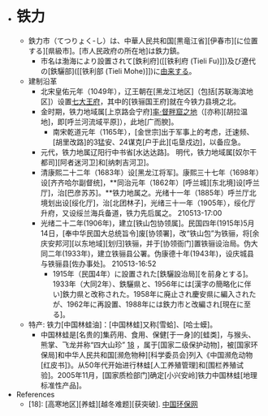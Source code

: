 - # 铁力
    - 鉄力市（てつりょく-し）は、中華人民共和国[黒竜江省][伊春市][に位置する][県級市]。[市人民政府の所在地]は鉄力鎮。
        - 市名は渤海により設置されて[鉄利府]([[铁利府 (Tieli Fu)]])及び遼代の[鉄驪部]([[铁利部 (Tieli Mohe)]])に[由来する](yurai)。
    - 建制沿革
        - 北宋皇佑元年（1049年），辽王朝在[黑龙江地区]（包括[苏联海滨地区]）设置[七大王府](((WpYCKg-4S)))，其中的[铁骊国王府]就在今铁力县境之北。
        - 金时期，铁力地域属[上京路会宁府][率·督畔窟之地](((1WbBM6CUP)))（[亦称][胡拉温地]，即[呼兰河流域平原]），此地[广而腴]。
            - 南宋乾道元年（1165年），[金世宗]出于军事上的考虑，迁速频、[胡里改路]的3猛安、24谋克[户于此][屯垦戍边]，以备应急。
        - 元代，铁力地属辽阳行中书省[水达达路]。
明代，铁力地域属[奴尔干都司][阿者迷河卫]和[纳刺吉河卫]。
        - 清康熙二十二年（1683年）设[黑龙江将军]。康熙三十七年（1698年）设[齐齐哈尔副督统]，**同治元年（1862年）[呼兰城][东北境]设[呼兰厅]，治[巴彦苏苏]。**铁力地属之。光绪十一年（1885年）呼兰厅北境划出设[绥化厅]，治[北团林子]，光绪三十一年（1905年），绥化厅升府，又设绥兰海兵备道，铁力先后属之。
210513-17:00
        - 光绪二十二年(1906年)，建立[铁山包协领属]。民国四年(1915年)5月14日，[奉中华民国大总统旨令]废[协领署]，改“铁山包”为铁骊，将[余庆安邦河][以东地域][划归]铁骊，并于[协领衙门]置铁骊设治局。伪大同二年(1933年)，建立铁骊县公署。伪康德十年(1943年)，设庆城县与铁骊县[佐办事处]。
210513-16:52
            - 1915年（民国4年）に設置された[鉄驪設治局][を前身とする]。1933年（大同2年）、鉄驪県と、1956年には[漢字の簡略化に伴い]鉄力県と改称された。1958年に廃止され慶安県に編入されたが、1962年に再設置、1988年には鉄力市と改編され[現在に至る]。
    - 特产: 铁力[中国林蛙油]：[中国林蛙]又称[雪蛤]、[哈士蟆]。
        - 中国林蛙是[名贵的]集药用、食用、保健[于一身]的[蛙类]，与猴头、熊掌、飞龙并称“四大山珍” [18](((Rso8GMrDT)))  ，属于[国家二级保护动物]，被[国家环保局]和中华人民共和国[濒危物种][科学委员会]列入《中国濒危动物[红皮书]》。从50年代开始进行林蛙[人工养殖管理]和[围栏养殖试验]。2005年11月，[国家质检部门]确定[小兴安岭]铁力中国林蛙[地理标准性产品]。
- References
    - [18]: [高寒地区][养蛙][越冬难题][获突破]. [中国环保网](https://baike.baidu.com/reference/5386909/62d8rug-ufznMABaxF6ZGwUCl1S1d3SU6tyR7fQ96ajBe39O77GvIu4OV174MEDp1426KUH8zsffCeeO4lC58w2eTtnsuLhjmA94wvQIagyBBH59VV10-4gGYkX6cLfytPNv) 
